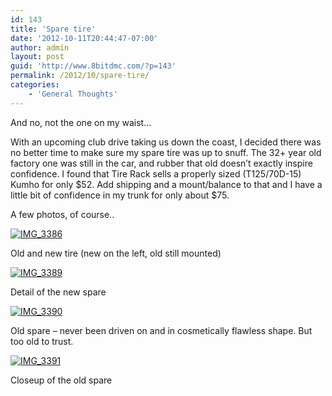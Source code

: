 ```yaml
---
id: 143
title: 'Spare tire'
date: '2012-10-11T20:44:47-07:00'
author: admin
layout: post
guid: 'http://www.8bitdmc.com/?p=143'
permalink: /2012/10/spare-tire/
categories:
    - 'General Thoughts'
---
```


And no, not the one on my waist…

With an upcoming club drive taking us down the coast, I decided there was no better time to make sure my spare tire was up to snuff. The 32+ year old factory one was still in the car, and rubber that old doesn’t exactly inspire confidence. I found that Tire Rack sells a properly sized (T125/70D-15) Kumho for only $52. Add shipping and a mount/balance to that and I have a little bit of confidence in my trunk for only about $75.

A few photos, of course..

[![](https://www.8bitdmc.com/wp-content/uploads/2012/10/IMG_3386-300x225.jpg "IMG_3386")](https://www.8bitdmc.com/wp-content/uploads/2012/10/IMG_3386.jpg)

Old and new tire (new on the left, old still mounted)

[![](https://www.8bitdmc.com/wp-content/uploads/2012/10/IMG_3389-300x225.jpg "IMG_3389")](https://www.8bitdmc.com/wp-content/uploads/2012/10/IMG_3389.jpg)

Detail of the new spare

[![](https://www.8bitdmc.com/wp-content/uploads/2012/10/IMG_3390-300x225.jpg "IMG_3390")](https://www.8bitdmc.com/wp-content/uploads/2012/10/IMG_3390.jpg)

Old spare – never been driven on and in cosmetically flawless shape. But too old to trust.

[![](https://www.8bitdmc.com/wp-content/uploads/2012/10/IMG_3391-300x225.jpg "IMG_3391")](https://www.8bitdmc.com/wp-content/uploads/2012/10/IMG_3391.jpg)

Closeup of the old spare